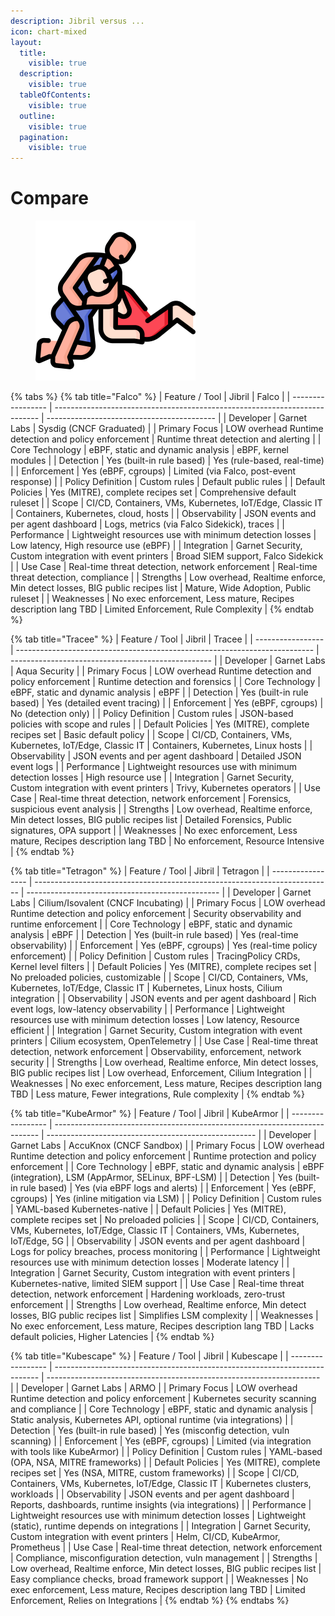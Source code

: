 ```yaml
---
description: Jibril versus ...
icon: chart-mixed
layout:
  title:
    visible: true
  description:
    visible: true
  tableOfContents:
    visible: true
  outline:
    visible: true
  pagination:
    visible: true
---
```


# Compare

<figure><img src="../../.gitbook/assets/image (13).png" alt="" width="256"><figcaption></figcaption></figure>

{% tabs %}
{% tab title="Falco" %}
| Feature / Tool    | Jibril                                                                     | Falco                                      |
| ----------------- | -------------------------------------------------------------------------- | ------------------------------------------ |
| Developer         | Garnet Labs                                                                | Sysdig (CNCF Graduated)                    |
| Primary Focus     | LOW overhead Runtime detection and policy enforcement                      | Runtime threat detection and alerting      |
| Core Technology   | eBPF, static and dynamic analysis                                          | eBPF, kernel modules                       |
| Detection         | Yes (built-in rule based)                                                  | Yes (rule-based, real-time)                |
| Enforcement       | Yes (eBPF, cgroups)                                                        | Limited (via Falco, post-event response)   |
| Policy Definition | Custom rules                                                               | Default public rules                       |
| Default Policies  | Yes (MITRE), complete recipes set                                          | Comprehensive default ruleset              |
| Scope             | CI/CD, Containers, VMs, Kubernetes, IoT/Edge, Classic IT                   | Containers, Kubernetes, cloud, hosts       |
| Observability     | JSON events and per agent dashboard                                        | Logs, metrics (via Falco Sidekick), traces |
| Performance       | Lightweight resources use with minimum detection losses                    | Low latency, High resource use (eBPF)      |
| Integration       | Garnet Security, Custom integration with event printers                    | Broad SIEM support, Falco Sidekick         |
| Use Case          | Real-time threat detection, network enforcement                            | Real-time threat detection, compliance     |
| Strengths         | Low overhead, Realtime enforce, Min detect losses, BIG public recipes list | Mature, Wide Adoption, Public ruleset      |
| Weaknesses        | No exec enforcement, Less mature, Recipes description lang TBD             | Limited Enforcement, Rule Complexity       |
{% endtab %}

{% tab title="Tracee" %}
| Feature / Tool    | Jibril                                                                     | Tracee                                             |
| ----------------- | -------------------------------------------------------------------------- | -------------------------------------------------- |
| Developer         | Garnet Labs                                                                | Aqua Security                                      |
| Primary Focus     | LOW overhead Runtime detection and policy enforcement                      | Runtime detection and forensics                    |
| Core Technology   | eBPF, static and dynamic analysis                                          | eBPF                                               |
| Detection         | Yes (built-in rule based)                                                  | Yes (detailed event tracing)                       |
| Enforcement       | Yes (eBPF, cgroups)                                                        | No (detection only)                                |
| Policy Definition | Custom rules                                                               | JSON-based policies with scope and rules           |
| Default Policies  | Yes (MITRE), complete recipes set                                          | Basic default policy                               |
| Scope             | CI/CD, Containers, VMs, Kubernetes, IoT/Edge, Classic IT                   | Containers, Kubernetes, Linux hosts                |
| Observability     | JSON events and per agent dashboard                                        | Detailed JSON event logs                           |
| Performance       | Lightweight resources use with minimum detection losses                    | High resource use                                  |
| Integration       | Garnet Security, Custom integration with event printers                    | Trivy, Kubernetes operators                        |
| Use Case          | Real-time threat detection, network enforcement                            | Forensics, suspicious event analysis               |
| Strengths         | Low overhead, Realtime enforce, Min detect losses, BIG public recipes list | Detailed Forensics, Public signatures, OPA support |
| Weaknesses        | No exec enforcement, Less mature, Recipes description lang TBD             | No enforcement, Resource Intensive                 |
{% endtab %}

{% tab title="Tetragon" %}
| Feature / Tool    | Jibril                                                                     | Tetragon                                         |
| ----------------- | -------------------------------------------------------------------------- | ------------------------------------------------ |
| Developer         | Garnet Labs                                                                | Cilium/Isovalent (CNCF Incubating)               |
| Primary Focus     | LOW overhead Runtime detection and policy enforcement                      | Security observability and runtime enforcement   |
| Core Technology   | eBPF, static and dynamic analysis                                          | eBPF                                             |
| Detection         | Yes (built-in rule based)                                                  | Yes (real-time observability)                    |
| Enforcement       | Yes (eBPF, cgroups)                                                        | Yes (real-time policy enforcement)               |
| Policy Definition | Custom rules                                                               | TracingPolicy CRDs, Kernel level filters         |
| Default Policies  | Yes (MITRE), complete recipes set                                          | No preloaded policies, customizable              |
| Scope             | CI/CD, Containers, VMs, Kubernetes, IoT/Edge, Classic IT                   | Kubernetes, Linux hosts, Cilium integration      |
| Observability     | JSON events and per agent dashboard                                        | Rich event logs, low-latency observability       |
| Performance       | Lightweight resources use with minimum detection losses                    | Low latency, Resource efficient                  |
| Integration       | Garnet Security, Custom integration with event printers                    | Cilium ecosystem, OpenTelemetry                  |
| Use Case          | Real-time threat detection, network enforcement                            | Observability, enforcement, network security     |
| Strengths         | Low overhead, Realtime enforce, Min detect losses, BIG public recipes list | Low overhead, Enforcement, Cilium Integration    |
| Weaknesses        | No exec enforcement, Less mature, Recipes description lang TBD             | Less mature, Fewer integrations, Rule complexity |
{% endtab %}

{% tab title="KubeArmor" %}
| Feature / Tool    | Jibril                                                                     | KubeArmor                                            |
| ----------------- | -------------------------------------------------------------------------- | ---------------------------------------------------- |
| Developer         | Garnet Labs                                                                | AccuKnox (CNCF Sandbox)                              |
| Primary Focus     | LOW overhead Runtime detection and policy enforcement                      | Runtime protection and policy enforcement            |
| Core Technology   | eBPF, static and dynamic analysis                                          | eBPF (integration), LSM (AppArmor, SELinux, BPF-LSM) |
| Detection         | Yes (built-in rule based)                                                  | Yes (via eBPF logs and alerts)                       |
| Enforcement       | Yes (eBPF, cgroups)                                                        | Yes (inline mitigation via LSM)                      |
| Policy Definition | Custom rules                                                               | YAML-based Kubernetes-native                         |
| Default Policies  | Yes (MITRE), complete recipes set                                          | No preloaded policies                                |
| Scope             | CI/CD, Containers, VMs, Kubernetes, IoT/Edge, Classic IT                   | Containers, VMs, Kubernetes, IoT/Edge, 5G            |
| Observability     | JSON events and per agent dashboard                                        | Logs for policy breaches, process monitoring         |
| Performance       | Lightweight resources use with minimum detection losses                    | Moderate latency                                     |
| Integration       | Garnet Security, Custom integration with event printers                    | Kubernetes-native, limited SIEM support              |
| Use Case          | Real-time threat detection, network enforcement                            | Hardening workloads, zero-trust enforcement          |
| Strengths         | Low overhead, Realtime enforce, Min detect losses, BIG public recipes list | Simplifies LSM complexity                            |
| Weaknesses        | No exec enforcement, Less mature, Recipes description lang TBD             | Lacks default policies, Higher Latencies             |
{% endtab %}

{% tab title="Kubescape" %}
| Feature / Tool    | Jibril                                                                     | Kubescape                                                            |
| ----------------- | -------------------------------------------------------------------------- | -------------------------------------------------------------------- |
| Developer         | Garnet Labs                                                                | ARMO                                                                 |
| Primary Focus     | LOW overhead Runtime detection and policy enforcement                      | Kubernetes security scanning and compliance                          |
| Core Technology   | eBPF, static and dynamic analysis                                          | Static analysis, Kubernetes API, optional runtime (via integrations) |
| Detection         | Yes (built-in rule based)                                                  | Yes (misconfig detection, vuln scanning)                             |
| Enforcement       | Yes (eBPF, cgroups)                                                        | Limited (via integration with tools like KubeArmor)                  |
| Policy Definition | Custom rules                                                               | YAML-based (OPA, NSA, MITRE frameworks)                              |
| Default Policies  | Yes (MITRE), complete recipes set                                          | Yes (NSA, MITRE, custom frameworks)                                  |
| Scope             | CI/CD, Containers, VMs, Kubernetes, IoT/Edge, Classic IT                   | Kubernetes clusters, workloads                                       |
| Observability     | JSON events and per agent dashboard                                        | Reports, dashboards, runtime insights (via integrations)             |
| Performance       | Lightweight resources use with minimum detection losses                    | Lightweight (static), runtime depends on integrations                |
| Integration       | Garnet Security, Custom integration with event printers                    | Helm, CI/CD, KubeArmor, Prometheus                                   |
| Use Case          | Real-time threat detection, network enforcement                            | Compliance, misconfiguration detection, vuln management              |
| Strengths         | Low overhead, Realtime enforce, Min detect losses, BIG public recipes list | Easy compliance checks, broad framework support                      |
| Weaknesses        | No exec enforcement, Less mature, Recipes description lang TBD             | Limited Enforcement, Relies on Integrations                          |
{% endtab %}
{% endtabs %}
